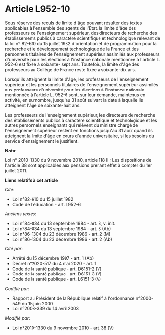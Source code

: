 # Article L952-10

Sous réserve des reculs de limite d'âge pouvant résulter des textes applicables à l'ensemble des agents de l'Etat, la limite
d'âge des professeurs de l'enseignement supérieur, des directeurs de recherche des établissements publics à caractère
scientifique et technologique relevant de la loi n° 82-610 du 15 juillet 1982 d'orientation et de programmation pour la
recherche et le développement technologique de la France et des personnels titulaires de l'enseignement supérieur assimilés
aux professeurs d'université pour les élections à l'instance nationale mentionnée à l'article L. 952-6 est fixée à soixante-
sept ans. Toutefois, la limite d'âge des professeurs au Collège de France reste fixée à soixante-dix ans. 

Lorsqu'ils atteignent la limite d'âge, les professeurs de l'enseignement supérieur et les personnels titulaires de
l'enseignement supérieur assimilés aux professeurs d'université pour les élections à l'instance nationale mentionnée à
l'article L. 952-6 sont, sur leur demande, maintenus en activité, en surnombre, jusqu'au 31 août suivant la date à laquelle
ils atteignent l'âge de soixante-huit ans. 

Les professeurs de l'enseignement supérieur, les directeurs de recherche des établissements publics à caractère scientifique
et technologique et les autres personnels enseignants qui relèvent du ministre chargé de l'enseignement supérieur restent en
fonctions jusqu'au 31 août quand ils atteignent la limite d'âge en cours d'année universitaire, si les besoins du service
d'enseignement le justifient.

**Nota:**

Loi n° 2010-1330 du 9 novembre 2010, article 118 II : Les dispositions de l'article 38 sont applicables aux pensions prenant
effet à compter du 1er juillet 2011.

**Liens relatifs à cet article**

_Cite_:

  - Loi n°82-610 du 15 juillet 1982
  - Code de l'éducation - art. L952-6

_Anciens textes_:

  - Loi n°84-834 du 13 septembre 1984 - art. 3, v. init.
  - Loi n°84-834 du 13 septembre 1984 - art. 3 (Ab)
  - Loi n°86-1304 du 23 décembre 1986 - art. 2 (M)
  - Loi n°86-1304 du 23 décembre 1986 - art. 2 (Ab)

_Cité par_:

  - Arrêté du 15 décembre 1997 - art. 1 (Ab)
  - Décret n°2020-517 du 4 mai 2020 - art. 1
  - Code de la santé publique - art. D6151-2 (V)
  - Code de la santé publique - art. D6151-3 (V)
  - Code de la santé publique - art. L6151-3 (V)

_Codifié par_:

  - Rapport au Président de la République relatif à l'ordonnance n°2000-549 du 15 juin 2000
  - Loi n°2003-339 du 14 avril 2003

_Modifié par_:

  - Loi n°2010-1330 du 9 novembre 2010 - art. 38 (V)
